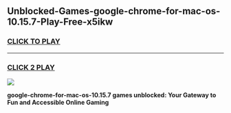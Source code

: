 
## Unblocked-Games-google-chrome-for-mac-os-10.15.7-Play-Free-x5ikw
<h3>
<a href="https://premium76.site?title=google-chrome-for-mac-os-10.15.7&ref=09A">CLICK TO PLAY</a></h3>
<hr>

<h3>
<a href="https://premium76.site?title=google-chrome-for-mac-os-10.15.7&ref=09A">CLICK 2 PLAY</a>
  
</h3>

<a href="https://premium76.site?title=google-chrome-for-mac-os-10.15.7&ref=09A"><img src="https://clearcache.store/games.png"></a>


**google-chrome-for-mac-os-10.15.7 games unblocked: Your Gateway to Fun and Accessible Online Gaming**
